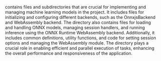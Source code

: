 contains files and subdirectories that are crucial for implementing and managing machine learning models in the project. It includes files for initializing and configuring different backends, such as the OnnxjsBackend and WebAssembly backend. The directory also contains files for loading and handling ONNX models, managing session handlers, and running inference using the ONNX Runtime WebAssembly backend. Additionally, it includes common definitions, utility functions, and code for setting session options and managing the WebAssembly module. The directory plays a crucial role in enabling efficient and parallel execution of tasks, enhancing the overall performance and responsiveness of the application.